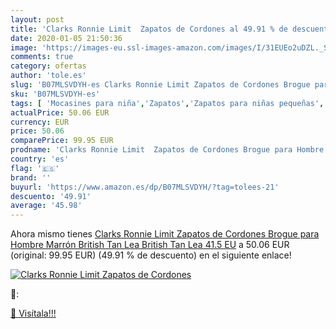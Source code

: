 ```yaml
---
layout: post
title: 'Clarks Ronnie Limit  Zapatos de Cordones al 49.91 % de descuento'
date: 2020-01-05 21:50:36
image: 'https://images-eu.ssl-images-amazon.com/images/I/31EUEo2uDZL._SL400_.jpg'
comments: true
category: ofertas
author: 'tole.es'
slug: 'B07MLSVDYH-es Clarks Ronnie Limit Zapatos de Cordones Brogue para Hombre...'
sku: 'B07MLSVDYH-es'
tags: [ 'Mocasines para niña','Zapatos','Zapatos para niñas pequeñas','Zapatos y complementos','zapatos', ]
actualPrice: 50.06 EUR
currency: EUR
price: 50.06
comparePrice: 99.95 EUR
prodname: 'Clarks Ronnie Limit  Zapatos de Cordones Brogue para Hombre  Marrón  British Tan Lea British Tan Lea   41.5 EU'
country: 'es'
flag: '🇪🇸'
brand: ''
buyurl: 'https://www.amazon.es/dp/B07MLSVDYH/?tag=tolees-21'
descuento: '49.91'
average: '45.98'
---
```


Ahora mismo tienes [Clarks Ronnie Limit  Zapatos de Cordones Brogue para Hombre  Marrón  British Tan Lea British Tan Lea   41.5 EU](https://www.amazon.es/dp/B07MLSVDYH/?tag=tolees-21) a 50.06 EUR (original: 99.95 EUR) (49.91 %  de descuento) en el siguiente enlace!

[![Clarks Ronnie Limit  Zapatos de Cordones](https://images-eu.ssl-images-amazon.com/images/I/31EUEo2uDZL._SL400_.jpg)](https://www.amazon.es/dp/B07MLSVDYH/?tag=tolees-21)

🔎:


[🛒 Visítala!!!](https://www.amazon.es/dp/B07MLSVDYH/?tag=tolees-21)
